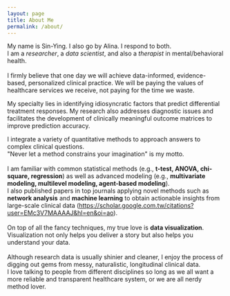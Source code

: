 ```yaml
---
layout: page
title: About Me
permalink: /about/
---
```


My name is Sin-Ying. I also go by Alina. I respond to both. <br>
I am a <i>researcher</i>, a <i>data scientist</i>, and also a <i>therapist</i> in mental/behavioral health. <br> 
<br>
I firmly believe that one day we will achieve data-informed, evidence-based, personalized clinical practice. We will be paying the values of healthcare services we receive, not paying for the time we waste. <br>

My specialty lies in identifying idiosyncratic factors that predict differential treatment responses. My research also addresses diagnostic issues and facilitates the development of clinically meaningful outcome matrices to improve prediction accuracy. <br>

I integrate a variety of quantitative methods to approach answers to complex clinical questions. <br>
"Never let a method constrains your imagination" is my motto.<br>
<br>
I am familiar with common statistical methods (e.g., <b>t-test, ANOVA, chi-square, regression</b>) as well as advanced modeling (e.g., <b>multivariate modeling, multilevel modeling, agent-based modeling</b>). <br>
I also published papers in top journals applying novel methods such as <b>network analysis</b> and <b>machine learning</b> to obtain actionable insights from large-scale clinical data (https://scholar.google.com.tw/citations?user=EMc3V7MAAAAJ&hl=en&oi=ao).<br>
<br>
On top of all the fancy techniques, my true love is <b>data visualization</b>. <br>
Visualization not only helps you deliver a story but also helps you understand your data. <br>
<br>
Although research data is usually shinier and cleaner, I enjoy the process of digging out gems from messy, naturalistic, longitudinal clinical data. <br>
I love talking to people from different disciplines so long as we all want a more reliable and transparent healthcare system, or we are all nerdy method lover. <br>
<br>

